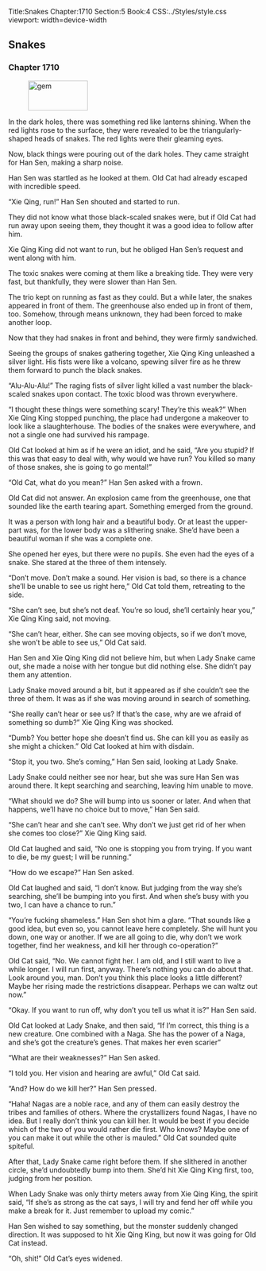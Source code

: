 Title:Snakes 
Chapter:1710 
Section:5 
Book:4 
CSS:../Styles/style.css 
viewport: width=device-width
  
## Snakes
### Chapter 1710
  
<figure>
	<img src="../Images/gem.gif" alt="gem" id="gem" width="120" height="60" />
</figure>
  

  
In the dark holes, there was something red like lanterns shining. When the red lights rose to the surface, they were revealed to be the triangularly-shaped heads of snakes. The red lights were their gleaming eyes.

Now, black things were pouring out of the dark holes. They came straight for Han Sen, making a sharp noise.

Han Sen was startled as he looked at them. Old Cat had already escaped with incredible speed.

“Xie Qing, run!” Han Sen shouted and started to run.

They did not know what those black-scaled snakes were, but if Old Cat had run away upon seeing them, they thought it was a good idea to follow after him.

Xie Qing King did not want to run, but he obliged Han Sen’s request and went along with him.

The toxic snakes were coming at them like a breaking tide. They were very fast, but thankfully, they were slower than Han Sen.

The trio kept on running as fast as they could. But a while later, the snakes appeared in front of them. The greenhouse also ended up in front of them, too. Somehow, through means unknown, they had been forced to make another loop.

Now that they had snakes in front and behind, they were firmly sandwiched.

Seeing the groups of snakes gathering together, Xie Qing King unleashed a silver light. His fists were like a volcano, spewing silver fire as he threw them forward to punch the black snakes.

“Alu-Alu-Alu!” The raging fists of silver light killed a vast number the black-scaled snakes upon contact. The toxic blood was thrown everywhere.

“I thought these things were something scary! They’re this weak?” When Xie Qing King stopped punching, the place had undergone a makeover to look like a slaughterhouse. The bodies of the snakes were everywhere, and not a single one had survived his rampage.

Old Cat looked at him as if he were an idiot, and he said, “Are you stupid? If this was that easy to deal with, why would we have run? You killed so many of those snakes, she is going to go mental!”

“Old Cat, what do you mean?” Han Sen asked with a frown.

Old Cat did not answer. An explosion came from the greenhouse, one that sounded like the earth tearing apart. Something emerged from the ground.

It was a person with long hair and a beautiful body. Or at least the upper-part was, for the lower body was a slithering snake. She’d have been a beautiful woman if she was a complete one.

She opened her eyes, but there were no pupils. She even had the eyes of a snake. She stared at the three of them intensely.

“Don’t move. Don’t make a sound. Her vision is bad, so there is a chance she’ll be unable to see us right here,” Old Cat told them, retreating to the side.

“She can’t see, but she’s not deaf. You’re so loud, she’ll certainly hear you,” Xie Qing King said, not moving.

“She can’t hear, either. She can see moving objects, so if we don’t move, she won’t be able to see us,” Old Cat said.

Han Sen and Xie Qing King did not believe him, but when Lady Snake came out, she made a noise with her tongue but did nothing else. She didn’t pay them any attention.

Lady Snake moved around a bit, but it appeared as if she couldn’t see the three of them. It was as if she was moving around in search of something.

“She really can’t hear or see us? If that’s the case, why are we afraid of something so dumb?” Xie Qing King was shocked.

“Dumb? You better hope she doesn’t find us. She can kill you as easily as she might a chicken.” Old Cat looked at him with disdain.

“Stop it, you two. She’s coming,” Han Sen said, looking at Lady Snake.

Lady Snake could neither see nor hear, but she was sure Han Sen was around there. It kept searching and searching, leaving him unable to move.

“What should we do? She will bump into us sooner or later. And when that happens, we’ll have no choice but to move,” Han Sen said.

“She can’t hear and she can’t see. Why don’t we just get rid of her when she comes too close?” Xie Qing King said.

Old Cat laughed and said, “No one is stopping you from trying. If you want to die, be my guest; I will be running.”

“How do we escape?” Han Sen asked.

Old Cat laughed and said, “I don’t know. But judging from the way she’s searching, she’ll be bumping into you first. And when she’s busy with you two, I can have a chance to run.”

“You’re fucking shameless.” Han Sen shot him a glare. “That sounds like a good idea, but even so, you cannot leave here completely. She will hunt you down, one way or another. If we are all going to die, why don’t we work together, find her weakness, and kill her through co-operation?”

Old Cat said, “No. We cannot fight her. I am old, and I still want to live a while longer. I will run first, anyway. There’s nothing you can do about that. Look around you, man. Don’t you think this place looks a little different? Maybe her rising made the restrictions disappear. Perhaps we can waltz out now.”

“Okay. If you want to run off, why don’t you tell us what it is?” Han Sen said.

Old Cat looked at Lady Snake, and then said, “If I’m correct, this thing is a new creature. One combined with a Naga. She has the power of a Naga, and she’s got the creature’s genes. That makes her even scarier”

“What are their weaknesses?” Han Sen asked.

“I told you. Her vision and hearing are awful,” Old Cat said.

“And? How do we kill her?” Han Sen pressed.

“Haha! Nagas are a noble race, and any of them can easily destroy the tribes and families of others. Where the crystallizers found Nagas, I have no idea. But I really don’t think you can kill her. It would be best if you decide which of the two of you would rather die first. Who knows? Maybe one of you can make it out while the other is mauled.” Old Cat sounded quite spiteful.

After that, Lady Snake came right before them. If she slithered in another circle, she’d undoubtedly bump into them. She’d hit Xie Qing King first, too, judging from her position.

When Lady Snake was only thirty meters away from Xie Qing King, the spirit said, “If she’s as strong as the cat says, I will try and fend her off while you make a break for it. Just remember to upload my comic.”

Han Sen wished to say something, but the monster suddenly changed direction. It was supposed to hit Xie Qing King, but now it was going for Old Cat instead.

“Oh, shit!” Old Cat’s eyes widened.
